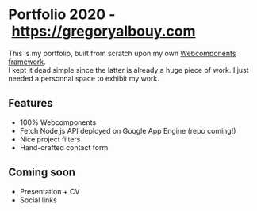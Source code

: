 # Portfolio 2020 - https://gregoryalbouy.com

This is my portfolio, built from scratch upon my own [Webcomponents framework](https://github.com/gregoryalbouy/webcomponents-framework).  
I kept it dead simple since the latter is already a huge piece of work. I just needed a personnal space to exhibit my work.

## Features

- 100% Webcomponents
- Fetch Node.js API deployed on Google App Engine (repo coming!)
- Nice project filters
- Hand-crafted contact form

## Coming soon

- Presentation + CV
- Social links